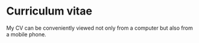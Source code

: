 # Curriculum vitae

My CV can be conveniently viewed not only from a computer but also from a mobile phone.
